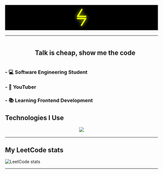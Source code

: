 <!--- banner -->
<div align="center">
  <img src="2.jpg" alt="snake" />
</div>

----------------------------------------------------------------------
<!--h2 without bottom border-->
<div align="center">
  <ul>
    <summary><h2 style="display: inline-block">Talk is cheap, show me the code</h2></summary>
  </ul>
</div>

<!--Intro start-->

<!--Intro start-->
### - 💻 Software Engineering Student
### - 🎥 YouTuber  
### - 📚 Learning Frontend Development

## Technologies I Use
<!--Intro end-->
<p align="center">
  <a href="https://skillicons.dev">
    <img src="https://skillicons.dev/icons?i=html,css,js,ts,react,next,tailwind,git&perline=14" />
  </a>
</p>

----------------------------------------------------------------------
## My LeetCode stats

![LeetCode stats](https://leetcard.jacoblin.cool/dnielpy)

<!--tech stack icons-->

<!--Intro end-->

----------------------------------------------------------------------
